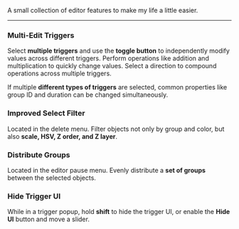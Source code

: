 A small collection of editor features to make my life a little easier.

---

### <c-8BC81A>Multi-Edit Triggers</c>

Select <c-E8FFB2>**multiple triggers**</c> and use the <c-EDFFB2>**toggle button**</c> to independently modify values across different triggers. Perform operations like addition and multiplication to quickly change values. Select a direction to compound operations across multiple triggers.

If multiple <c-F2FFB2>**different types of triggers**</c> are selected, common properties like group ID and duration can be changed simultaneously.

### <c-B6C81A>Improved Select Filter</c>

Located in the delete menu. Filter objects not only by group and color, but also <c-FFFDB2>**scale, HSV, Z order, and Z layer**</c>.

### <c-C8AE1A>Distribute Groups</c>

Located in the editor pause menu. Evenly distribute a <c-FFE9B2>**set of groups**</c> between the selected objects.

### <c-C8821A>Hide Trigger UI</c>

While in a trigger popup, hold <c-FFD9B2>**shift**</c> to hide the trigger UI, or enable the <c-FFD3B2>**Hide UI**</c> button and move a slider.
